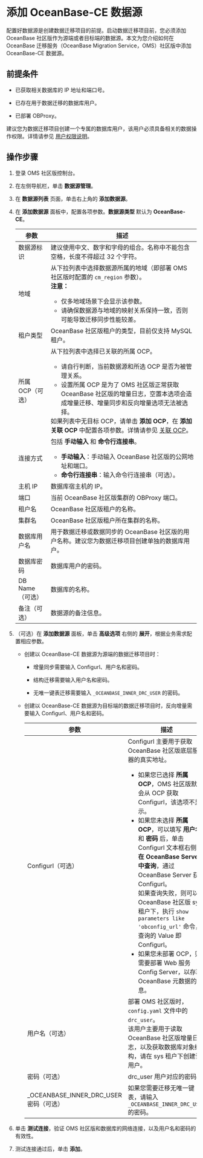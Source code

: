 # 添加 OceanBase-CE 数据源

配置好数据源是创建数据迁移项目的前提。启动数据迁移项目前，您必须添加 OceanBase 社区版作为源端或者目标端的数据源。本文为您介绍如何在 OceanBase 迁移服务（OceanBase Migration Service，OMS）社区版中添加 OceanBase-CE 数据源。

## 前提条件

* 已获取相关数据库的 IP 地址和端口号。

* 已存在用于数据迁移的数据库用户。

* 已部署 OBProxy。

建议您为数据迁移项目创建一个专属的数据库用户，该用户必须具备相关的数据操作权限。详情请参见 [用户权限说明](../../200.users-and-privileges/200.user-privileges.md)。

## 操作步骤

1. 登录 OMS 社区版控制台。

2. 在左侧导航栏，单击 **数据源管理**。

3. 在 **数据源列表** 页面，单击右上角的 **添加数据源**。

4. 在 **添加数据源** 面板中，配置各项参数。**数据源类型** 默认为 **OceanBase-CE**。

    |   参数    |    描述       |
   |-------------|-------------|
   | 数据源标识       | 建议使用中文、数字和字母的组合。名称中不能包含空格，长度不得超过 32 个字符。              |
   | 地域              | 从下拉列表中选择数据源所属的地域（即部署 OMS 社区版时配置的 `cm_region` 参数）。 <br>**注意：**  <ul><li> 仅多地域场景下会显示该参数。   <li> 请确保数据源与地域的映射关系保持一致，否则可能导致迁移同步性能较差。  </ul>        |
   | 租户类型        | OceanBase 社区版租户的类型，目前仅支持 MySQL 租户。           |
   | 所属 OCP（可选）      | 从下拉列表中选择已关联的所属 OCP。<ul><li>请自行判断，当前数据源和所选 OCP 是否为被管理关系。<li>设置所属 OCP 是为了 OMS 社区版正常获取 OceanBase 社区版的增量日志，空置本选项会造成增量迁移、增量同步和反向增量选项无法被选择。</ul>如果列表中无目标 OCP，请单击 **添加 OCP**，在 **添加关联 OCP** 中配置各项参数。详情请参见 [关联 OCP](../../700.system-management/300.associate-ocp.md)。                           |
   | 连接方式        | 包括 **手动输入** 和 **命令行连接串**。<ul><li>**手动输入**：手动输入 OceanBase 社区版的公网地址和端口。   <li>**命令行连接串**：输入命令行连接串（可选）。    |
   | 主机 IP       | 数据库宿主机的 IP。      |
   | 端口          | 当前 OceanBase 社区版集群的 OBProxy 端口。    |
   | 租户名         | OceanBase 社区版租户的名称。                                                 |
   | 集群名         | OceanBase 社区版租户所在集群的名称。                               |
   |  数据库用户名         | 用于数据迁移或数据同步的 OceanBase 社区版的用户名称。建议您为数据迁移项目创建单独的数据库用户。    |
   | 数据库密码          | 数据库用户的密码。     |
   | DB Name（可选）  | 数据库的名称。   |
   | 备注（可选）          | 数据源的备注信息。  |

5. （可选）在 **添加数据源** 面板，单击 **高级选项** 右侧的 **展开**，根据业务需求配置相应参数。

   * 创建以 OceanBase-CE 数据源为源端的数据迁移项目时：

     * 增量同步需要输入 Configurl、用户名和密码。

     * 结构迁移需要输入用户名和密码。

     * 无唯一键表迁移需要输入 `_OCEANBASE_INNER_DRC_USER` 的密码。

   * 创建以 OceanBase-CE 数据源为目标端的数据迁移项目时，反向增量需要输入 Configurl、用户名和密码。

      |参数|描述|
      |---|---|
      |Configurl（可选）|Configurl 主要用于获取 OceanBase 社区版底层服务器的真实地址。<ul><li>如果您已选择 **所属 OCP**，OMS 社区版默认会从 OCP 获取 Configurl，该选项不显示。<li>如果您未选择 **所属 OCP**，可以填写 **用户名** 和 **密码** 后，单击 Configurl 文本框右侧的 **在 OceanBase Server 中查询**，通过 OceanBase Server 获取 Configurl。<br>如果查询失败，则可以在 OceanBase 社区版 sys 租户下，执行 `show parameters like 'obconfig_url'` 命令，查询的 Value 即 Configurl。<li> 如果您未部署 OCP，则需要部署 Web 服务 Config Server，以存取 OceanBase 元数据的信息。 |
      |用户名（可选）|部署 OMS 社区版时，`config.yaml` 文件中的 `drc_user`。<br>该用户主要用于读取 OceanBase 社区版增量日志，以及获取数据库对象结构，请在 sys 租户下创建该用户。|
      |密码（可选）|drc_user 用户对应的密码。|
      |_OCEANBASE_INNER_DRC_USER 密码（可选）|如果您需要迁移无唯一键表，请输入 `_OCEANBASE_INNER_DRC_USER` 的密码。 |

6. 单击 **测试连接**，验证 OMS 社区版和数据库的网络连接，以及用户名和密码的有效性。

7. 测试连接通过后，单击 **添加**。
